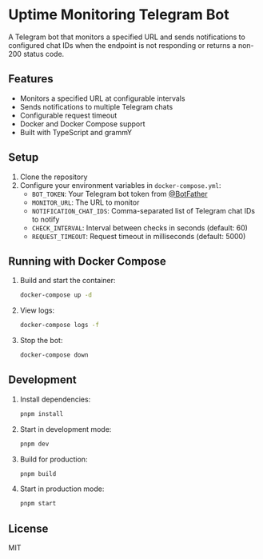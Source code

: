 # Uptime Monitoring Telegram Bot

A Telegram bot that monitors a specified URL and sends notifications to configured chat IDs when the endpoint is not responding or returns a non-200 status code.

## Features

- Monitors a specified URL at configurable intervals
- Sends notifications to multiple Telegram chats
- Configurable request timeout
- Docker and Docker Compose support
- Built with TypeScript and grammY

## Setup

1. Clone the repository
2. Configure your environment variables in `docker-compose.yml`:
   - `BOT_TOKEN`: Your Telegram bot token from [@BotFather](https://t.me/BotFather)
   - `MONITOR_URL`: The URL to monitor
   - `NOTIFICATION_CHAT_IDS`: Comma-separated list of Telegram chat IDs to notify
   - `CHECK_INTERVAL`: Interval between checks in seconds (default: 60)
   - `REQUEST_TIMEOUT`: Request timeout in milliseconds (default: 5000)

## Running with Docker Compose

1. Build and start the container:
   ```bash
   docker-compose up -d
   ```

2. View logs:
   ```bash
   docker-compose logs -f
   ```

3. Stop the bot:
   ```bash
   docker-compose down
   ```

## Development

1. Install dependencies:
   ```bash
   pnpm install
   ```

2. Start in development mode:
   ```bash
   pnpm dev
   ```

3. Build for production:
   ```bash
   pnpm build
   ```

4. Start in production mode:
   ```bash
   pnpm start
   ```

## License

MIT